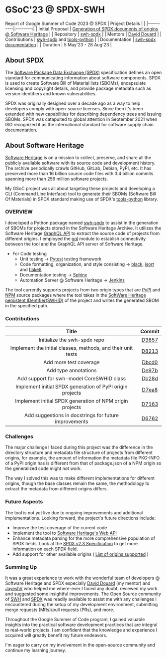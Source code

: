 # GSoC'23 @ SPDX-SWH
Report of Google Summer of Code 2023 @ SPDX
| Project Details |  |
|----------|:--------:|
| Initial Proposal |  [Generation of SPDX documents of origins @ Software Heritage](https://drive.google.com/file/d/1ymBVZ2PZfTO9GnWU-Neh7i6m-jZtBhUc/view?usp=sharing)   |
| Repository   |   [swh-spdx](https://gitlab.softwareheritage.org/swh/devel/swh-spdx)   |
| Mentors    |   [David Douard](https://gitlab.softwareheritage.org/douardda)   |
| Contributions   |   [swh-spdx](https://gitlab.softwareheritage.org/swh/devel/swh-spdx) and [tools-python](https://github.com/spdx/tools-python)  | 
| Documentation   |   [swh-spdx documentation](https://docs.softwareheritage.org/devel/swh-spdx/index.html)  |
| Duration   |   5 May'23 - 28 Aug'23 |

## About SPDX
The [Software Package Data Exchange (SPDX)](https://spdx.dev/) specification defines an open standard for communicating information about software components. SPDX is used to create Software Bill of Material lists (SBOMs), encapsulate licensing and copyright details, and provide package metadata such as version identifiers and known vulnerabilities.

SPDX was originally designed over a decade ago as a way to help developers comply with open-source licenses. Since then it's been extended with new capabilities for describing dependency trees and issuing SBOMs. SPDX was catapulted to global attention in September 2021 when ISO recognized it as the international standard for software supply chain documentation.

## About Software Heritage
[Software Heritage](https://www.softwareheritage.org/) is on a mission to collect, preserve, and share all the publicly available software with its source code and development history. The archive periodically crawls GitHub, GitLab, Debian, PyPI, etc. It has preserved more than 16 billion source code files with 3.4 billion commits spanning more than 256 million software projects.

My GSoC project was all about targeting these projects and developing a CLI (Command Line Interface) tool to generate their SBOMs (Software Bill Of Materials) in SPDX standard making use of SPDX's [tools-python](https://github.com/spdx/tools-python) library.

### OVERVIEW
I developed a Python package named [swh-spdx](https://gitlab.softwareheritage.org/swh/devel/swh-spdx) to assist in the generation of SBOMs for projects stored in the Software Heritage Archive. It utilizes the Software Heritage [GraphQL API](https://archive.softwareheritage.org/graphql/) to extract the source code of projects from different origins. I employed the [gql](https://github.com/graphql-python/gql) module to establish connectivity between the tool and the GraphQL API server of Software Heritage.

-  For Code testing
   - Unit testing -> [Pytest](https://github.com/pytest-dev/pytest) testing framework
   - Code formatting, organization, and style consisting -> [black](https://github.com/psf/black), [isort](https://github.com/PyCQA/isort) and [flake8](https://github.com/PyCQA/flake8)
   - Documentation testing -> [Sphinx](https://github.com/sphinx-doc/sphinx)
   - Automation Server @ Software Heritage -> [Jenkins](https://github.com/jenkinsci)

The tool currently supports projects from two origin types that are [PyPI](https://archive.softwareheritage.org/browse/search/?q=&with_visit=true&with_content=true&visit_type=pypi) and [NPM](https://archive.softwareheritage.org/browse/search/?q=&with_visit=true&with_content=true&visit_type=npm) source packages where the tool takes in the [SoftWare Heritage persistent IDentifier(SWHID)](https://docs.softwareheritage.org/devel/swh-model/persistent-identifiers.html) of the project and writes the generated SBOM in the specified path.

### Contributions
| Title |  Commit |
|:----------:|:--------:|
| Initialize the swh-spdx repo |  [D3857](https://gitlab.softwareheritage.org/swh/devel/swh-spdx/-/commit/3857c3f934f9501d1aaea921c916a1ec1225bad8)  |
| Implement the initial classes, methods, and their unit tests |   [D8213](https://gitlab.softwareheritage.org/swh/devel/swh-spdx/-/commit/8213bf960e82903ce80d1d6a68af297689a273eb)   |
| Add more test coverage | [Dbcd0](https://gitlab.softwareheritage.org/swh/devel/swh-spdx/-/commit/bcd0a2357917e75ad89b050ebca317c55790f0ba) |
| Add type annotations | [De97b](https://gitlab.softwareheritage.org/swh/devel/swh-spdx/-/commit/e97be18dc5ac5181fd49327afad2bafda0d6203a)|
| Add support for swh-model CoreSWHID class | [Db28d](https://gitlab.softwareheritage.org/swh/devel/swh-spdx/-/commit/b28d8b7b7bdc8dcdc8ce8755fdd3787cb33a13f9)|
| Implement initial SPDX generation of PyPI origin projects | [D7ea8](https://gitlab.softwareheritage.org/swh/devel/swh-spdx/-/commit/7ea889fd83d1b395f69b6cccdf0fb9ba19165b4b)|
| Implement initial SPDX generation of NPM origin projects | [D7163](https://gitlab.softwareheritage.org/swh/devel/swh-spdx/-/commit/7163df0986fdb158b5c6023db43040264e3024ef)|
| Add suggestions in docstrings for future improvements | [D6762](https://gitlab.softwareheritage.org/swh/devel/swh-spdx/-/commit/6762e66fb34ab3d8a8875fac5a34c06beb820876)|

### Challenges
The major challenge I faced during this project was the difference in the directory structure and metadata file structure of projects from different origins, for example, the amount of information the metadata file PKG-INFO of a PyPI origin has is different from that of package.json of a NPM origin so the generalized code might not work.

The way I solved this was to make different implementations for different origins, though the base classes remain the same, the methodology to extract the metadata from different origins differs.
  
### Future Aspects

The tool is not yet live due to ongoing improvements and additional implementations. Looking forward, the project's future directions include:
- Improve the test coverage of the current code
- Implement the tool to [Software Heritage's Web API](https://archive.softwareheritage.org/api/)
- Enhance metadata parsing for the more comprehensive population of SPDX fields. Look at the [SPDX v2.3 Specification](https://spdx.github.io/spdx-spec/v2.3/introduction/)  to get more information on each SPDX field.
- Add support for other available origins ( [List of origins supported](https://archive.softwareheritage.org/) )

### Summing Up
It was a great experience to work with the wonderful team of developers @ Software Heritage and SPDX especially [David Douard](https://gitlab.softwareheritage.org/douardda) (my mentor) and [JayeshV](https://gitlab.softwareheritage.org/jayeshv) who helped me where-ever I faced any doubt, reviewed my work and suggested some insightful improvements. The Open Source community of [SWH](https://app.element.io/#/room/#swh-devel:matrix.org/$7bsRyQRNc2jXF2IhZuNdFRjlb0o1rRihgpE-eq656mQ) and [SPDX](https://app.gitter.im/#/room/#spdx-org_Lobby:gitter.im) was readily available to assist me with any challenges I encountered during the setup of my development environment, submitting merge requests (MRs)/pull requests (PRs), and more.

Throughout the Google Summer of Code program, I gained valuable insights into the practical software development practices that are integral to real-world projects. I am confident that the knowledge and experience I acquired will greatly benefit my future endeavors.

I'm eager to carry on my involvement in the open-source community and continue my learning journey. 





